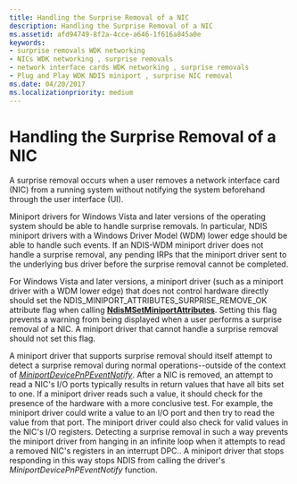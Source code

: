 ```yaml
---
title: Handling the Surprise Removal of a NIC
description: Handling the Surprise Removal of a NIC
ms.assetid: afd94749-8f2a-4cce-a646-1f616a845a0e
keywords:
- surprise removals WDK networking
- NICs WDK networking , surprise removals
- network interface cards WDK networking , surprise removals
- Plug and Play WDK NDIS miniport , surprise NIC removal
ms.date: 04/20/2017
ms.localizationpriority: medium
---
```


# Handling the Surprise Removal of a NIC





A surprise removal occurs when a user removes a network interface card (NIC) from a running system without notifying the system beforehand through the user interface (UI).

Miniport drivers for Windows Vista and later versions of the operating system should be able to handle surprise removals. In particular, NDIS miniport drivers with a Windows Driver Model (WDM) lower edge should be able to handle such events. If an NDIS-WDM miniport driver does not handle a surprise removal, any pending IRPs that the miniport driver sent to the underlying bus driver before the surprise removal cannot be completed.

For Windows Vista and later versions, a miniport driver (such as a miniport driver with a WDM lower edge) that does not control hardware directly should set the NDIS\_MINIPORT\_ATTRIBUTES\_SURPRISE\_REMOVE\_OK attribute flag when calling [**NdisMSetMiniportAttributes**](https://docs.microsoft.com/windows-hardware/drivers/ddi/ndis/nf-ndis-ndismsetminiportattributes). Setting this flag prevents a warning from being displayed when a user performs a surprise removal of a NIC. A miniport driver that cannot handle a surprise removal should not set this flag.

A miniport driver that supports surprise removal should itself attempt to detect a surprise removal during normal operations--outside of the context of [*MiniportDevicePnPEventNotify*](https://docs.microsoft.com/windows-hardware/drivers/ddi/ndis/nc-ndis-miniport_device_pnp_event_notify). After a NIC is removed, an attempt to read a NIC's I/O ports typically results in return values that have all bits set to one. If a miniport driver reads such a value, it should check for the presence of the hardware with a more conclusive test. For example, the miniport driver could write a value to an I/O port and then try to read the value from that port. The miniport driver could also check for valid values in the NIC's I/O registers. Detecting a surprise removal in such a way prevents the miniport driver from hanging in an infinite loop when it attempts to read a removed NIC's registers in an interrupt DPC.. A miniport driver that stops responding in this way stops NDIS from calling the driver's *MiniportDevicePnPEventNotify* function.

 

 





